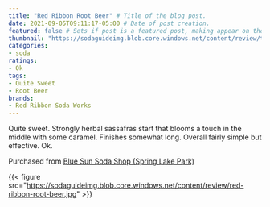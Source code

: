 ```yaml
---
title: "Red Ribbon Root Beer" # Title of the blog post.
date: 2021-09-05T09:11:17-05:00 # Date of post creation.
featured: false # Sets if post is a featured post, making appear on the home page side bar.
thumbnail: "https://sodaguideimg.blob.core.windows.net/content/review/thumbs/red-ribbon-root-beer.jpg" # Sets thumbnail image appearing inside card on homepage.
categories:
- soda
ratings:
- Ok
tags:
- Quite Sweet
- Root Beer
brands:
- Red Ribbon Soda Works
---
```


Quite sweet. Strongly herbal sassafras start that blooms a touch in the middle with some caramel. Finishes somewhat long. Overall fairly simple but effective. Ok.

Purchased from [Blue Sun Soda Shop (Spring Lake Park)](https://bluesunsodashop.com/)

{{< figure src="https://sodaguideimg.blob.core.windows.net/content/review/red-ribbon-root-beer.jpg" >}}
